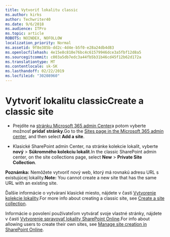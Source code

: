 ```yaml
---
title: Vytvoriť lokalitu classic
ms.author: kirks
author: Techwriter40
ms.date: 9/6/2018
ms.audience: ITPro
ms.topic: article
ROBOTS: NOINDEX, NOFOLLOW
localization_priority: Normal
ms.assetid: 9f8e385b-dd2c-4d4e-b5f0-e28a24db4d83
ms.openlocfilehash: 4e15e8c810e76bc4c61579946dce3a5fbf12d8a5
ms.sourcegitcommit: c003a5db7edc3a44fb5b31b46cd45f12b62d172a
ms.translationtype: MT
ms.contentlocale: sk-SK
ms.lasthandoff: 02/22/2019
ms.locfileid: "30208960"
---
```

# <a name="create-a-classic-site"></a><span data-ttu-id="0d3d5-102">Vytvoriť lokalitu classic</span><span class="sxs-lookup"><span data-stu-id="0d3d5-102">Create a classic site</span></span>

- <span data-ttu-id="0d3d5-103">Prejdite na [stránku Microsoft 365 admin Center](https://portal.office.com/adminportal/home#/SitesList)a potom vyberte možnosť **pridať stránky**.</span><span class="sxs-lookup"><span data-stu-id="0d3d5-103">Go to the [Sites page in the Microsoft 365 admin center](https://portal.office.com/adminportal/home#/SitesList), and then select **Add a site**.</span></span> 
    
- <span data-ttu-id="0d3d5-104">Klasické SharePoint admin Center, na stránke kolekcie lokalít, vyberte **nový** \> **Súkromného kolekciu lokalít**.</span><span class="sxs-lookup"><span data-stu-id="0d3d5-104">In the classic SharePoint admin center, on the site collections page, select **New** \> **Private Site Collection**.</span></span> 
    
 <span data-ttu-id="0d3d5-105">**Poznámka:** Nemôžete vytvoriť nový web, ktorý má rovnakú adresu URL s existujúcej lokality.</span><span class="sxs-lookup"><span data-stu-id="0d3d5-105">**Note:** You cannot create a new site that has the same URL with an existing site.</span></span> 
  
<span data-ttu-id="0d3d5-106">Ďalšie informácie o vytváraní klasické miesto, nájdete v časti [Vytvorenie kolekcie lokality](https://go.microsoft.com/fwlink/?linkid=866295).</span><span class="sxs-lookup"><span data-stu-id="0d3d5-106">For more info about creating a classic site, see [Create a site collection](https://go.microsoft.com/fwlink/?linkid=866295).</span></span>
  
<span data-ttu-id="0d3d5-107">Informácie o povolení používateľom vytvárať svoje vlastné stránky, nájdete v časti [Vytvorenie spravovať lokality SharePoint Online](https://go.microsoft.com/fwlink/?linkid=866296).</span><span class="sxs-lookup"><span data-stu-id="0d3d5-107">For info about allowing users to create their own sites, see [Manage site creation in SharePoint Online](https://go.microsoft.com/fwlink/?linkid=866296).</span></span>
  

